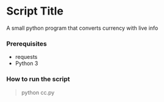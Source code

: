 # Script Title

A small python program that converts currency with live info

### Prerequisites

- requests
- Python 3

### How to run the script

> python cc.py


